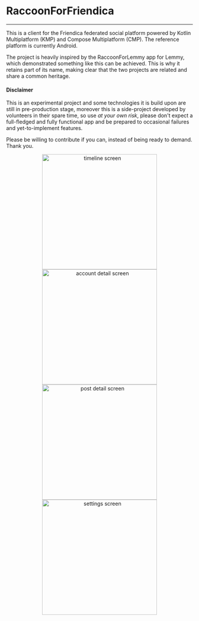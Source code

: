 # RaccoonForFriendica
---

This is a client for the Friendica federated social platform powered by Kotlin Multiplatform (KMP)
and Compose Multiplatform (CMP). The reference platform is currently Android.

The project is heavily inspired by the RaccoonForLemmy app for Lemmy, which demonstrated something
like this can be achieved. This is why it retains part of its name, making clear that the two projects
are related and share a common heritage.

#### Disclaimer

This is an experimental project and some technologies it is build upon are still in pre-production
stage, moreover this is a side-project developed by volunteers in their spare time, so use _at your
own risk_, please don't expect a full-fledged and fully functional app and be prepared to occasional
failures and yet-to-implement features.

Please be willing to contribute if you can, instead of being ready to demand. Thank you.

<div align="center">
  <img width="310" src="https://github.com/user-attachments/assets/6b01d961-4fe6-4a44-8c3f-2fb5185656fa" alt="timeline screen" />
  <img width="310" src="https://github.com/user-attachments/assets/cd4dd4f7-eeed-4cb5-aa7f-822a249f9db2" alt="account detail screen" />
  <img width="310" src="https://github.com/user-attachments/assets/316b7a93-f46f-42f7-90fd-5efe223bbdd6" alt="post detail screen" />
  <img width="310" src="https://github.com/user-attachments/assets/300b48b8-5d9f-4581-b547-a5ec5b33a142" alt="settings screen" />
</div>

